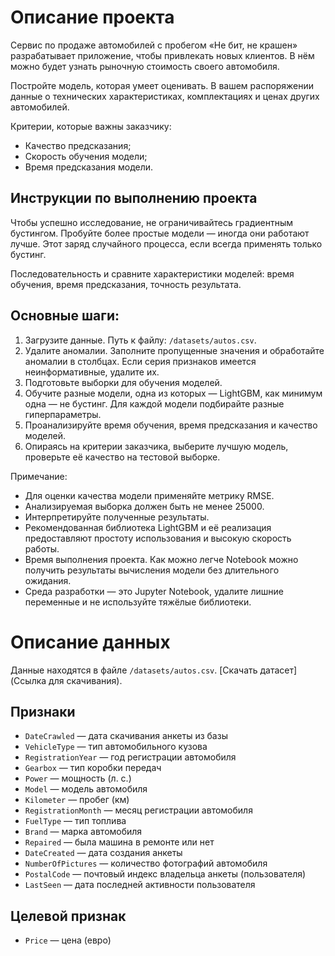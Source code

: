 # Описание проекта

Сервис по продаже автомобилей с пробегом «Не бит, не крашен» разрабатывает приложение, чтобы привлекать новых клиентов. В нём можно будет узнать рыночную стоимость своего автомобиля.

Постройте модель, которая умеет оценивать. В вашем распоряжении данные о технических характеристиках, комплектациях и ценах других автомобилей.

Критерии, которые важны заказчику:
- Качество предсказания;
- Скорость обучения модели;
- Время предсказания модели.

## Инструкции по выполнению проекта

Чтобы успешно исследование, не ограничивайтесь градиентным бустингом.
Пробуйте более простые модели — иногда они работают лучше. Этот заряд случайного процесса, если всегда применять только бустинг.

Последовательность и сравните характеристики моделей: время обучения, время предсказания, точность результата.

## Основные шаги:

1. Загрузите данные. Путь к файлу: `/datasets/autos.csv`.
2. Удалите аномалии. Заполните пропущенные значения и обработайте аномалии в столбцах. Если серия признаков имеется неинформативные, удалите их.
3. Подготовьте выборки для обучения моделей.
4. Обучите разные модели, одна из которых — LightGBM, как минимум одна — не бустинг. Для каждой модели подбирайте разные гиперпараметры.
5. Проанализируйте время обучения, время предсказания и качество моделей.
6. Опираясь на критерии заказчика, выберите лучшую модель, проверьте её качество на тестовой выборке.

Примечание:
- Для оценки качества модели применяйте метрику RMSE.
- Анализируемая выборка должен быть не менее 25000.
- Интерпретируйте полученные результаты.
- Рекомендованная библиотека LightGBM и её реализация предоставляют простоту использования и высокую скорость работы.
- Время выполнения проекта. Как можно легче Notebook можно получить результаты вычисления модели без длительного ожидания.
- Среда разработки — это Jupyter Notebook, удалите лишние переменные и не используйте тяжёлые библиотеки.

# Описание данных

Данные находятся в файле `/datasets/autos.csv`. [Скачать датасет](Ссылка для скачивания).

## Признаки

- `DateCrawled` — дата скачивания анкеты из базы
- `VehicleType` — тип автомобильного кузова
- `RegistrationYear` — год регистрации автомобиля
- `Gearbox` — тип коробки передач
- `Power` — мощность (л. с.)
- `Model` — модель автомобиля
- `Kilometer` — пробег (км)
- `RegistrationMonth` — месяц регистрации автомобиля
- `FuelType` — тип топлива
- `Brand` — марка автомобиля
- `Repaired` — была машина в ремонте или нет
- `DateCreated` — дата создания анкеты
- `NumberOfPictures` — количество фотографий автомобиля
- `PostalCode` — почтовый индекс владельца анкеты (пользователя)
- `LastSeen` — дата последней активности пользователя

## Целевой признак

- `Price` — цена (евро)

